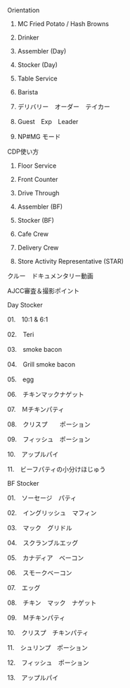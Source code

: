 Orientation

1. MC Fried Potato / Hash Browns

2. Drinker

3. Assembler (Day)

4. Stocker (Day)

5. Table Service

6. Barista

7. デリバリー　オーダー　テイカー

8. Guest　Exp　Leader

9. NP#MG モード

CDP使い方

1. Floor Service

2. Front Counter

3. Drive Through

4. Assembler (BF)

5. Stocker (BF)

6. Cafe Crew

7. Delivery Crew

8. Store Activity Representative (STAR)

クルー　ドキュメンタリー動画

AJCC審査＆撮影ポイント

Day Stocker

01.　10:1 & 6:1

02.　Teri

03.　smoke bacon

04.　Grill smoke bacon

05.　egg

06.　チキンマックナゲット

07.　Ｍチキンパティ

08.　クリスプ　　ポーション

09.　フィッシュ　ポーション

10.　アップルパイ

11.　ビーフパティの小分けほじゅう

BF Stocker

01.　ソーセージ　パティ

02.　イングリッシュ　マフィン

03.　マック　グリドル

04.　スクランブルエッグ

05.　カナディア　ベーコン

06.　スモークベーコン

07.　エッグ

08.　チキン　マック　ナゲット

09.　Ｍチキンパティ

10.　クリスプ　チキンパティ

11.　シュリンプ　ポーション

12.　フィッシュ　ポーション

13.　アップルパイ
